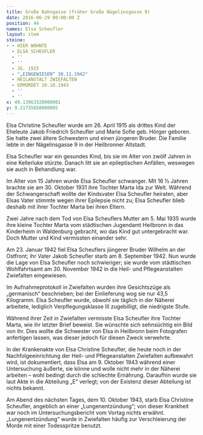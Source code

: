```yaml
---
title: Große Bahngasse (früher Große Nägelinsgasse 9)
date: 2016-06-29 00:00:00 Z
position: 44
names: Elsa Scheufler
layout: item
steine:
- - HIER WOHNTE
  - ELSA SCHEUFLER
  - ''
  - ''
  - JG. 1915
  - "„EINGEWIESEN“ 30.11.1942"
  - HEILANSTALT ZWIEFALTEN
  - ERMORDET 10.10.1943
  - ''
  - ''
x: 49.13963320000001
y: 9.21735650000005
---
```


Elsa Christine Scheufler wurde am 26. April 1915 als drittes Kind der Eheleute Jakob Friedrich Scheufler und Marie Sofie geb. Hörger geboren. Sie hatte zwei ältere Schwestern und einen jüngeren Bruder. Die Familie lebte in der Nägelinsgasse 9 in der Heilbronner Altstadt.

Elsa Scheufler war ein gesundes Kind, bis sie im Alter von zwölf Jahren in eine Kellerluke stürzte. Danach litt sie an epileptischen Anfällen, weswegen sie auch in Behandlung war.

Im Alter von 15 Jahren wurde Elsa Scheufler schwanger. Mit 16 ½ Jahren brachte sie am 30. Oktober 1931 ihre Tochter Marta Ida zur Welt. Während der Schwangerschaft wollte der Kindsvater Elsa Scheufler heiraten, aber Elsas Vater stimmte wegen ihrer Epilepsie nicht zu; Elsa Scheufler blieb deshalb mit ihrer Tochter Marta bei ihren Eltern.

Zwei Jahre nach dem Tod von Elsa Scheuflers Mutter am 5. Mai 1935 wurde ihre kleine Tochter Marta vom städtischen Jugendamt Heilbronn in das Kinderheim in Waldenburg gebracht, wo das Kind gut untergebracht war. Doch Mutter und Kind vermissten einander sehr.

Am 23. Januar 1942 fiel Elsa Scheuflers jüngerer Bruder Wilhelm an der Ostfront; ihr Vater Jakob Scheufler starb am 8. September 1942. Nun wurde die Lage von Elsa Scheufler noch schwieriger; sie wurde vom städtischen Wohlfahrtsamt am 30. November 1942 in die Heil- und Pflegeanstalten Zwiefalten eingewiesen.

Im Aufnahmeprotokoll in Zwiefalten wurden ihre Gesichtszüge als „germanisch“ beschrieben; bei der Einlieferung wog sie nur 43,5 Kilogramm. Elsa Scheufler wurde, obwohl sie täglich in der Näherei arbeitete, lediglich Verpflegungsklasse III zugebilligt, die niedrigste Stufe.

Während ihrer Zeit in Zwiefalten vermisste Elsa Scheufler ihre Tochter Marta, wie ihr letzter Brief beweist. Sie wünschte sich sehnsüchtig ein Bild von ihr. Dies wollte die Schwester von Elsa in Heilbronn beim Fotografen anfertigen lassen, was dieser jedoch für diesen Zweck verwehrte.

In der Krankenakte von Elsa Christine Scheufler, die heute noch in der Nachfolgeeinrichtung der Heil- und Pflegeanstalten Zwiefalten aufbewahrt wird, ist dokumentiert, dass Elsa am 9. Oktober 1943 während einer Untersuchung äußerte, sie könne und wolle nicht mehr in der Näherei arbeiten – wohl bedingt durch die schlechte Ernährung. Daraufhin wurde sie laut Akte in die Abteilung „E“ verlegt; von der Existenz dieser Abteilung ist nichts bekannt.

Am Abend des nächsten Tages, dem 10. Oktober 1943, starb Elsa Christine Scheufler, angeblich an einer „Lungenentzündung“; von dieser Krankheit war noch im Untersuchungsbericht vom Vortag nichts erwähnt. „Lungenentzündung“ wurde in Zwiefalten häufig zur Verschleierung der Morde mit einer Todesspritze benutzt.